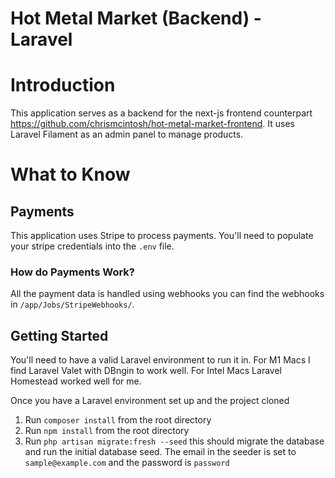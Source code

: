 # Hot Metal Market (Backend) - Laravel

# Introduction
This application serves as a backend for the next-js frontend counterpart https://github.com/chrismcintosh/hot-metal-market-frontend.
It uses Laravel Filament as an admin panel to manage products.

# What to Know

## Payments
This application uses Stripe to process payments. You'll need to populate your stripe credentials into the `.env` file.

### How do Payments Work?
All the payment data is handled using webhooks you can find the webhooks in `/app/Jobs/StripeWebhooks/`.
## Getting Started
You'll need to have a valid Laravel environment to run it in. For M1 Macs I find Laravel Valet with DBngin to work well. For Intel Macs Laravel Homestead worked well for me.

Once you have a Laravel environment set up and the project cloned

1. Run `composer install` from the root directory
2. Run `npm install` from the root directory
3. Run `php artisan migrate:fresh --seed` this should migrate the database and run the initial database seed. The email in the seeder is set to `sample@example.com` and the password is `password`